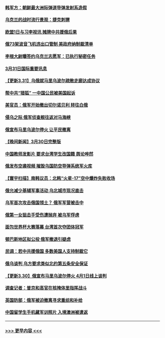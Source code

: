 #### [韩军方：朝鲜最大洲际弹道导弹发射系造假](../pages/prog202/a103388319.md?t=03311952) 
#### [乌克兰的战时流行景观：捷克刺猬](../pages/prog202/a103388302.md?t=03311952) 
#### [欧盟1日与习李视讯 摊牌中共援俄后果](../pages/prog202/a103388227.md?t=03311952) 
#### [俄73架波音飞机违出口管制 美政府纳制裁清单](../pages/prog202/a103388253.md?t=03311952) 
#### [李根大尉曝签约乌克兰志愿军：已执行秘密任务](../pages/prog202/a103388247.md?t=03311952) 
#### [3月31日国际重要讯息](../pages/prog202/a103388213.md?t=03311952) 
#### [【更新3.31】乌俄就马里乌波尔疏散走廊达成协议](../pages/prog202/a103388200.md?t=03311952) 
#### [帮中共“猎狐” 一中国公民被美国起诉](../pages/prog202/a103388185.md?t=03311952) 
#### [美官员：俄军开始撤出切尔诺贝利 转往白俄](../pages/prog202/a103388175.md?t=03311952) 
#### [侵乌之际 俄军侦查舰往返对马海峡](../pages/prog202/a103388133.md?t=03311952) 
#### [俄宣布马里乌波尔停火 让平民撤离](../pages/prog202/a103388095.md?t=03311952) 
#### [【晚间新闻】3月30日完整版](../pages/prog202/a103387997.md?t=03311952) 
#### [中国教师发影片 要求台湾学生改国籍 舆论哗然](../pages/prog202/a103388017.md?t=03311952) 
#### [俄发布空袭视频 摧毁乌国防空导弹系统军火库](../pages/prog202/a103388012.md?t=03311952) 
#### [【寰宇扫描】南韩议员：北韩“火星-17”空中爆炸失败收场](../pages/prog202/a103388020.md?t=03311952) 
#### [俄允减少基辅军事活动 乌北城市现况直击](../pages/prog202/a103388024.md?t=03311952) 
#### [乌军首次攻击俄国领土？ 俄军军营被击中](../pages/prog202/a103387907.md?t=03311952) 
#### [俄第一女狙击手受伤遭抛弃 被乌军俘虏](../pages/prog202/a103387910.md?t=03311952) 
#### [面包世界杯大赛落幕 台湾首次夺团体冠军](../pages/prog202/a103387826.md?t=03311952) 
#### [顿巴斯地区拟公投 俄军撤退引疑虑](../pages/prog202/a103387721.md?t=03311952) 
#### [民调：若中共援俄国 多数美国人支持制裁它](../pages/prog202/a103387660.md?t=03311952) 
#### [俄乌谈判 乌方要求类似北约第五条安全保证](../pages/prog202/a103387625.md?t=03311952) 
#### [【更新3.30】俄宣布马里乌波尔停火 4月1日线上谈判](../pages/prog202/a103387266.md?t=03311952) 
#### [调查记者：普京和高官在核掩体里指挥战斗](../pages/prog202/a103387410.md?t=03311952) 
#### [英国防部：俄军被迫撤离寻求重组和补给](../pages/prog202/a103387365.md?t=03311952) 
#### [中国留学生手机藏军训照片 入境澳洲被遣返](../pages/prog202/a103387323.md?t=03311952) 

----
#### [ >>> 更早内容 <<< ](../indexes/prog202-earlier.md)
